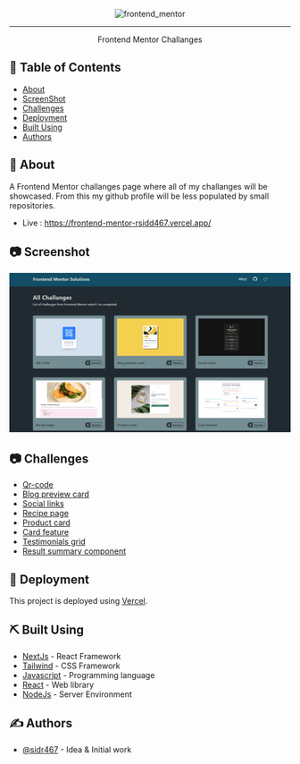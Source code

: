 <p align="center"><img src="https://socialify.git.ci/sidr467/frontend_mentor/image?language=1&name=1&owner=1&theme=Light" alt="frontend_mentor" width="640" height="320" />
</p>

---

<p align="center"> Frontend Mentor Challanges
    <br> 
</p>

## 📝 Table of Contents

- [About](#about)
- [ScreenShot](#ss)
- [Challenges](#challenges)
- [Deployment](#deployment)
- [Built Using](#built_using)
- [Authors](#authors)

## 🧐 About <a name = "about"></a>

A Frontend Mentor challanges page where all of my challanges will be showcased. From this my github profile will be less populated by small repositories.

- Live : https://frontend-mentor-rsidd467.vercel.app/

## 📷 Screenshot <a name = "ss"></a>

![ScreenShot](./public/Readme/preview.png)

## 📷 Challenges <a name = "challenges"></a>

- [Qr-code](https://frontend-mentor-rsidd467.vercel.app/challenges/qr-code)
- [Blog preview card](https://frontend-mentor-rsidd467.vercel.app/challenges/blog-preview-card)
- [Social links](https://frontend-mentor-rsidd467.vercel.app/challenges/social-links)
- [Recipe page](https://frontend-mentor-rsidd467.vercel.app/challenges/recipe-page)
- [Product card](https://frontend-mentor-rsidd467.vercel.app/challenges/product-card)
- [Card feature](https://frontend-mentor-rsidd467.vercel.app/challenges/card-feature)
- [Testimonials grid](https://frontend-mentor-rsidd467.vercel.app/challenges/testimonials-grid-section)
- [Result summary component](https://frontend-mentor-rsidd467.vercel.app/challenges/result-summary-component)

## 🚀 Deployment <a name = "deployment"></a>

This project is deployed using [Vercel](https://vercel.com).

## ⛏️ Built Using <a name = "built_using"></a>

- [NextJs](https://nextjs.org/) - React Framework
- [Tailwind](https://tailwindcss.com/) - CSS Framework
- [Javascript](https://www.typescriptlang.org/) - Programming language
- [React](https://react.dev/) - Web library
- [NodeJs](https://nodejs.org/en/) - Server Environment

## ✍️ Authors <a name = "authors"></a>

- [@sidr467](https://github.com/sidr467) - Idea & Initial work

<!-- # frontend_mentor

A Frontend Mentor challanges page where all of my challanges of will be showcased. From this my github profile will be less populated by small repositories.

This is a [Next.js](https://nextjs.org/) project bootstrapped with [`create-next-app`](https://github.com/vercel/next.js/tree/canary/packages/create-next-app).

## Getting Started

First, run the development server:

```bash
npm run dev
# or
yarn dev
# or
pnpm dev
# or
bun dev
```

Open [http://localhost:3000](http://localhost:3000) with your browser to see the result.

You can start editing the page by modifying `app/page.js`. The page auto-updates as you edit the file.

This project uses [`next/font`](https://nextjs.org/docs/basic-features/font-optimization) to automatically optimize and load Inter, a custom Google Font.

## Learn More

To learn more about Next.js, take a look at the following resources:

- [Next.js Documentation](https://nextjs.org/docs) - learn about Next.js features and API.
- [Learn Next.js](https://nextjs.org/learn) - an interactive Next.js tutorial.

You can check out [the Next.js GitHub repository](https://github.com/vercel/next.js/) - your feedback and contributions are welcome!

## Deploy on Vercel

The easiest way to deploy your Next.js app is to use the [Vercel Platform](https://vercel.com/new?utm_medium=default-template&filter=next.js&utm_source=create-next-app&utm_campaign=create-next-app-readme) from the creators of Next.js.

Check out our [Next.js deployment documentation](https://nextjs.org/docs/deployment) for more details. -->
